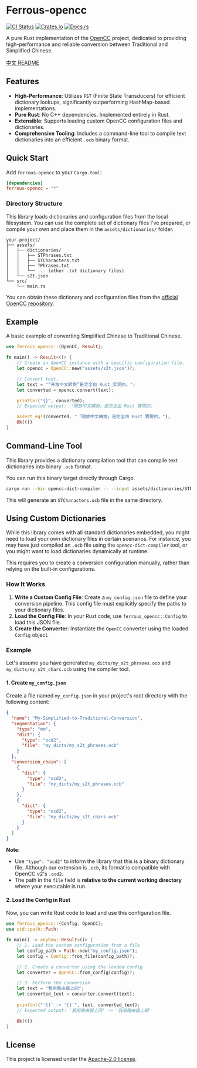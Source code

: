 # Ferrous-opencc

[![CI Status](https://github.com/apoint123/ferrous-opencc/actions/workflows/ci.yml/badge.svg)](https://github.com/apoint123/ferrous-opencc/actions/workflows/ci.yml)
[![Crates.io](https://img.shields.io/crates/v/ferrous-opencc.svg)](https://crates.io/crates/ferrous-opencc)
[![Docs.rs](https://docs.rs/ferrous-opencc/badge.svg)](https://docs.rs/ferrous-opencc)

A pure Rust implementation of the [OpenCC](https://github.com/BYVoid/OpenCC) project, dedicated to providing high-performance and reliable conversion between Traditional and Simplified Chinese.

[中文 README](README.zh-CN.md)

## Features

-   **High-Performance**: Utilizes `FST` (Finite State Transducers) for efficient dictionary lookups, significantly outperforming HashMap-based implementations.
-   **Pure Rust**: No C++ dependencies. Implemented entirely in Rust.
-   **Extensible**: Supports loading custom OpenCC configuration files and dictionaries.
-   **Comprehensive Tooling**: Includes a command-line tool to compile text dictionaries into an efficient `.ocb` binary format.

## Quick Start

Add `ferrous-opencc` to your `Cargo.toml`:

```toml
[dependencies]
ferrous-opencc = "*"
```

### Directory Structure

This library loads dictionaries and configuration files from the local filesystem. You can use the complete set of dictionary files I've prepared, or compile your own and place them in the `assets/dictionaries/` folder.

```
your-project/
├── assets/
│   ├── dictionaries/
│   │   ├── STPhrases.txt
│   │   ├── STCharacters.txt
│   │   ├── TPhrases.txt
│   │   └── ... (other .txt dictionary files)
│   └── s2t.json
└── src/
    └── main.rs
```

You can obtain these dictionary and configuration files from the [official OpenCC repository](https://github.com/BYVoid/OpenCC).

## Example

A basic example of converting Simplified Chinese to Traditional Chinese.

```rust
use ferrous_opencc::{OpenCC, Result};

fn main() -> Result<()> {
    // Create an OpenCC instance with a specific configuration file.
    let opencc = OpenCC::new("assets/s2t.json")?;

    // Convert text.
    let text = "“开放中文转换”是完全由 Rust 实现的。";
    let converted = opencc.convert(text);

    println!("{}", converted);
    // Expected output: 「開放中文轉換」是完全由 Rust 實現的。

    assert_eq!(converted, "「開放中文轉換」是完全由 Rust 實現的。");
    Ok(())
}
```

## Command-Line Tool

This library provides a dictionary compilation tool that can compile text dictionaries into binary `.ocb` format.

You can run this binary target directly through Cargo.

```bash
cargo run --bin opencc-dict-compiler -- --input assets/dictionaries/STPhrases.txt --output ./STPhrases.ocb
```

This will generate an `STCharacters.ocb` file in the same directory. 

## Using Custom Dictionaries

While this library comes with all standard dictionaries embedded, you might need to load your own dictionary files in certain scenarios. For instance, you may have just compiled an `.ocb` file using the `opencc-dict-compiler` tool, or you might want to load dictionaries dynamically at runtime.

This requires you to create a conversion configuration manually, rather than relying on the built-in configurations.

### How It Works

1.  **Write a Custom Config File**: Create a `my_config.json` file to define your conversion pipeline. This config file must explicitly specify the paths to your dictionary files.
2.  **Load the Config File**: In your Rust code, use `ferrous_opencc::Config` to load this JSON file.
3.  **Create the Converter**: Instantiate the `OpenCC` converter using the loaded `Config` object.

### Example

Let's assume you have generated `my_dicts/my_s2t_phrases.ocb` and `my_dicts/my_s2t_chars.ocb` using the compiler tool.

#### 1. Create `my_config.json`

Create a file named `my_config.json` in your project's root directory with the following content:

```json
{
  "name": "My-Simplified-to-Traditional-Conversion",
  "segmentation": {
    "type": "mm",
    "dict": {
      "type": "ocd2",
      "file": "my_dicts/my_s2t_phrases.ocb"
    }
  },
  "conversion_chain": [
    {
      "dict": {
        "type": "ocd2",
        "file": "my_dicts/my_s2t_phrases.ocb"
      }
    },
    {
      "dict": {
        "type": "ocd2",
        "file": "my_dicts/my_s2t_chars.ocb"
      }
    }
  ]
}
```
**Note**:
- Use `"type": "ocd2"` to inform the library that this is a binary dictionary file. Although our extension is `.ocb`, its format is compatible with OpenCC v2's `.ocd2`.
- The path in the `file` field is **relative to the current working directory** where your executable is run.

#### 2. Load the Config in Rust

Now, you can write Rust code to load and use this configuration file.

```rust
use ferrous_opencc::{Config, OpenCC};
use std::path::Path;

fn main() -> anyhow::Result<()> {
    // 1. Load the custom configuration from a file
    let config_path = Path::new("my_config.json");
    let config = Config::from_file(config_path)?;

    // 2. Create a converter using the loaded config
    let converter = OpenCC::from_config(config)?;

    // 3. Perform the conversion
    let text = "我用路由器上网";
    let converted_text = converter.convert(text);
    
    println!("'{}' -> '{}'", text, converted_text);
    // Expected output: '我用路由器上网' -> '我用路由器上網'

    Ok(())
}
```

## License

This project is licensed under the [Apache-2.0 license](LICENSE).